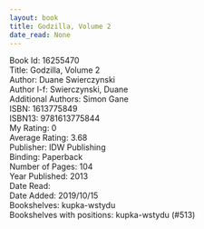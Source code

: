 ```yaml
---
layout: book
title: Godzilla, Volume 2
date_read: None
---
```


Book Id: 16255470<br />
Title: Godzilla, Volume 2<br />
Author: Duane Swierczynski<br />
Author l-f: Swierczynski, Duane<br />
Additional Authors: Simon Gane<br />
ISBN: 1613775849<br />
ISBN13: 9781613775844<br />
My Rating: 0<br />
Average Rating: 3.68<br />
Publisher: IDW Publishing<br />
Binding: Paperback<br />
Number of Pages: 104<br />
Year Published: 2013<br />
Date Read: <br />
Date Added: 2019/10/15<br />
Bookshelves: kupka-wstydu<br />
Bookshelves with positions: kupka-wstydu (#513)<br />

